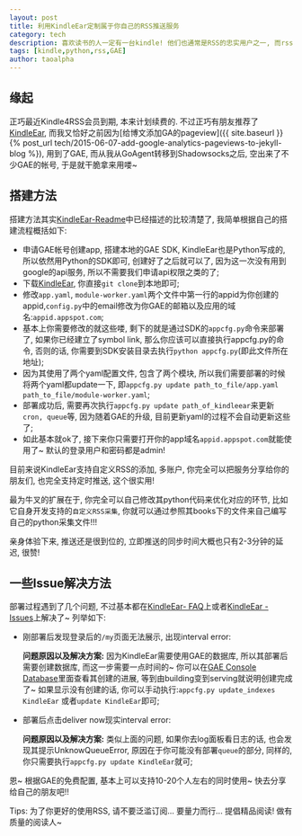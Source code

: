 ```yaml
---
layout: post
title: 利用KindleEar定制属于你自己的RSS推送服务 
category: tech 
description: 喜欢读书的人一定有一台kindle! 他们也通常是RSS的忠实用户之一, 而rss和kindle的结合可谓是此类人绝对的强需求啊. 本文介绍如何通过GAE以及KindleEar的结合定制属于自己的rss推送kindle服务.
tags: [kindle,python,rss,GAE] 
author: taoalpha
---
```


## 缘起

正巧最近Kindle4RSS会员到期, 本来计划续费的. 不过正巧有朋友推荐了[KindleEar](https://github.com/cdhigh/KindleEar), 而我又恰好之前因为[给博文添加GA的pageview]({{ site.baseurl }}{% post_url tech/2015-06-07-add-google-analytics-pageviews-to-jekyll-blog %}), 用到了GAE, 而从我从GoAgent转移到Shadowsocks之后, 空出来了不少GAE的帐号, 于是就干脆拿来用喽~

## 搭建方法

搭建方法其实[KindleEar-Readme](https://github.com/cdhigh/KindleEar/blob/master/readme.md)中已经描述的比较清楚了, 我简单根据自己的搭建流程概括如下:

- 申请GAE帐号创建app, 搭建本地的GAE SDK, KindleEar也是Python写成的, 所以依然用Python的SDK即可, 创建好了之后就可以了, 因为这一次没有用到google的api服务, 所以不需要我们申请api权限之类的了;
- 下载[KindleEar](https://github.com/cdhigh/KindleEar), 你直接`git clone`到本地即可;
- 修改`app.yaml`, `module-worker.yaml`两个文件中第一行的appid为你创建的appid,`config.py`中的email修改为你GAE的邮箱以及应用的域名:`appid.appspot.com`;
- 基本上你需要修改的就这些喽, 剩下的就是通过SDK的`appcfg.py`命令来部署了, 如果你已经建立了symbol link, 那么你应该可以直接执行appcfg.py的命令, 否则的话, 你需要到SDK安装目录去执行`python appcfg.py`(即此文件所在地址);
- 因为其使用了两个yaml配置文件, 包含了两个模块, 所以我们需要部署的时候将两个yaml都update一下, 即`appcfg.py update path_to_file/app.yaml path_to_file/module-worker.yaml`;
- 部署成功后, 需要再次执行`appcfg.py update path_of_kindleear`来更新`cron, queue`等, 因为随着GAE的升级, 目前更新yaml的过程不会自动更新这些了;
- 如此基本就ok了, 接下来你只需要打开你的app域名`appid.appspot.com`就能使用了~ 默认的登录用户和密码都是admin!

目前来说KindleEar支持自定义RSS的添加, 多账户, 你完全可以把服务分享给你的朋友们, 也完全支持定时推送, 这个很实用! 

最为牛叉的扩展在于, 你完全可以自己修改其python代码来优化对应的环节, 比如它自身开发支持的`自定义RSS采集`, 你就可以通过参照其books下的文件来自己编写自己的python采集文件!!!

亲身体验下来, 推送还是很到位的, 立即推送的同步时间大概也只有2-3分钟的延迟, 很赞!

## 一些Issue解决方法

部署过程遇到了几个问题, 不过基本都在[KindleEar- FAQ](https://github.com/cdhigh/KindleEar/blob/master/static/faq.html)上或者[KindleEar - Issues](https://github.com/cdhigh/KindleEar/issues)上解决了~ 列举如下:

- 刚部署后发现登录后的`/my`页面无法展示, 出现interval error:

  **问题原因以及解决方案:** 因为KindleEar需要使用GAE的数据库, 所以其部署后需要创建数据库, 而这一步需要一点时间的~ 你可以在[GAE Console Database](https://console.developers.google.com/project/zzgary92/datastore/stats)里面查看其创建的进展, 等到由building变到serving就说明创建完成了~ 如果显示没有创建的话, 你可以手动执行:`appcfg.py update_indexes KindleEar` 或者`update KindleEar`即可;
- 部署后点击deliver now现实interval error:

  **问题原因以及解决方案:** 类似上面的问题, 如果你去log面板看日志的话, 也会发现其提示UnknowQueueError, 原因在于你可能没有部署`queue`的部分, 同样的, 你只需要执行`appcfg.py update KindleEar`就可;

恩~ 根据GAE的免费配置, 基本上可以支持10-20个人左右的同时使用~ 快去分享给自己的朋友吧!! 

Tips: 为了你更好的使用RSS, 请不要泛滥订阅... 要量力而行... 提倡精品阅读! 做有质量的阅读人~

